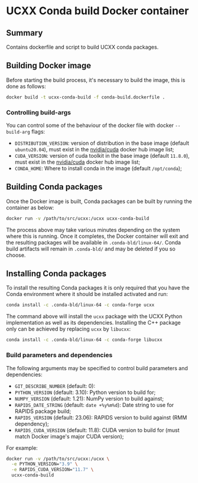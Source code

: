 # UCXX Conda build Docker container

## Summary

Contains dockerfile and script to build UCXX conda packages.

## Building Docker image

Before starting the build process, it's necessary to build the image, this is done as follows:

```bash
docker build -t ucxx-conda-build -f conda-build.dockerfile .
```

### Controlling build-args

You can control some of the behaviour of the docker file with docker `--build-arg` flags:

- `DISTRIBUTION_VERSION`: version of distribution in the base image (default `ubuntu20.04`), must exist in the [nvidia/cuda](https://hub.docker.com/layers/cuda/nvidia/cuda) docker hub image list;
- `CUDA_VERSION`: version of cuda toolkit in the base image (default `11.8.0`), must exist in the [nvidia/cuda](https://hub.docker.com/layers/cuda/nvidia/cuda) docker hub image list;
- `CONDA_HOME`: Where to install conda in the image (default `/opt/conda`);

## Building Conda packages

Once the Docker image is built, Conda packages can be built by running the container as below:

```bash
docker run -v /path/to/src/ucxx:/ucxx ucxx-conda-build
```

The process above may take various minutes depending on the system where this is running. Once it completes, the Docker container will exit and the resulting packages will be available in `.conda-bld/linux-64/`. Conda build artifacts will remain in `.conda-bld/` and may be deleted if you so choose.

## Installing Conda packages

To install the resulting Conda packages it is only required that you have the Conda environment where it should be installed activated and run:

```bash
conda install -c .conda-bld/linux-64 -c conda-forge ucxx
```

The command above will install the `ucxx` package with the UCXX Python implementation as well as its dependencies. Installing the C++ package only can be achieved by replacing `ucxx` by `libucxx`:

```bash
conda install -c .conda-bld/linux-64 -c conda-forge libucxx
```

### Build parameters and dependencies

The following arguments may be specified to control build parameters and dependencies:

- `GIT_DESCRIBE_NUMBER` (default: 0):
- `PYTHON_VERSION` (default: 3.10): Python version to build for;
- `NUMPY_VERSION` (default: 1.21): NumPy version to build against;
- `RAPIDS_DATE_STRING` (default: `date +%y%m%d`): Date string to use for RAPIDS package build;
- `RAPIDS_VERSION` (default: 23.06): RAPIDS version to build against (RMM dependency);
- `RAPIDS_CUDA_VERSION` (default: 11.8): CUDA version to build for (must match Docker image's major CUDA version);

For example:

```bash
docker run -v /path/to/src/ucxx:/ucxx \
  -e PYTHON_VERSION="3.9" \
  -e RAPIDS_CUDA_VERSION="11.7" \
  ucxx-conda-build
```

